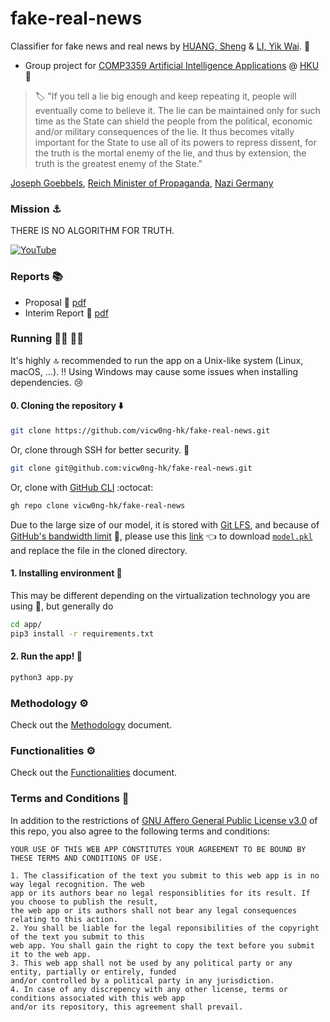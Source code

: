 # fake-real-news

Classifier for fake news and real news by [HUANG, Sheng](https://github.com/vicw0ng-hk) & [LI, Yik Wai](https://github.com/liyikwai). :handshake:

- Group project for [COMP3359 Artificial Intelligence Applications](https://www.cs.hku.hk/index.php/programmes/course-offered?infile=2020/comp3359.html, "COMP3359 Artificial Intelligence Applications [Section 2A, 2020]") @ [HKU](https://hku.hk, "The University of Hong Kong") :school:

> :label: "If you tell a lie big enough and keep repeating it, people will eventually come to believe it. The lie can be maintained only for such time as the State can shield the people from the political, economic and/or military consequences of the lie. It thus becomes vitally important for the State to use all of its powers to repress dissent, for the truth is the mortal enemy of the lie, and thus by extension, the truth is the greatest enemy of the State."

[Joseph Goebbels](https://en.wikipedia.org/wiki/Joseph_Goebbels), [Reich Minister of Propaganda](https://en.wikipedia.org/wiki/Reich_Ministry_of_Public_Enlightenment_and_Propaganda), [Nazi Germany](https://en.wikipedia.org/wiki/Nazi_Germany)

### Mission :anchor:

THERE IS NO ALGORITHM FOR TRUTH. 

[![YouTube](https://img.youtube.com/vi/leX541Dr2rU/0.jpg)](https://www.youtube.com/watch?v=leX541Dr2rU&t=3377s)



### Reports :books:

- Proposal :bookmark_tabs: [pdf](reports/proposal.pdf)
- Interim Report :bookmark_tabs: [pdf](reports/prototype.pdf)

### Running :running_man: :running_woman:

It's highly :top: recommended to run the app on a Unix-like system (Linux, macOS, ...). :bangbang: Using Windows may cause some issues when installing dependencies. :cry:

#### 0. Cloning the repository :arrow_down:

```bash
git clone https://github.com/vicw0ng-hk/fake-real-news.git
```

Or, clone through SSH for better security. :closed_lock_with_key:

```bash
git clone git@github.com:vicw0ng-hk/fake-real-news.git
```

Or, clone with [GitHub CLI](https://cli.github.com/) :octocat:

```bash
gh repo clone vicw0ng-hk/fake-real-news
```

Due to the large size of our model, it is stored with [Git LFS](https://docs.github.com/en/github/managing-large-files/versioning-large-files), and because of [GitHub's bandwidth limit](https://docs.github.com/en/github/managing-large-files/about-storage-and-bandwidth-usage) :construction:, please use this [link](https://drive.google.com/file/d/1iKYjwwRu4ihJApT1ZoZosCAPXkhX9qAk/view?usp=sharing) :point_left: to download [`model.pkl`](app/model/model.pkl) and replace the file in the cloned directory. 

#### 1. Installing environment :palm_tree:

This may be different depending on the virtualization technology you are using :shrug:, but generally do
```bash
cd app/
pip3 install -r requirements.txt
```

#### 2. Run the app! :bullettrain_front:

```bash
python3 app.py
```

### Methodology :gear:

Check out the [Methodology](METHOD.md) document.

### Functionalities :gear:

Check out the [Functionalities](FUNCTION.md) document. 

### Terms and Conditions :scroll:

In addition to the restrictions of [GNU Affero General Public License v3.0](LICENSE) of this repo, you also agree to the following terms and conditions:

```
YOUR USE OF THIS WEB APP CONSTITUTES YOUR AGREEMENT TO BE BOUND BY THESE TERMS AND CONDITIONS OF USE.

1. The classification of the text you submit to this web app is in no way legal recognition. The web 
app or its authors bear no legal responsiblities for its result. If you choose to publish the result, 
the web app or its authors shall not bear any legal consequences relating to this action.  
2. You shall be liable for the legal reponsibilities of the copyright of the text you submit to this 
web app. You shall gain the right to copy the text before you submit it to the web app. 
3. This web app shall not be used by any political party or any entity, partially or entirely, funded
and/or controlled by a political party in any jurisdiction. 
4. In case of any discrepency with any other license, terms or conditions associated with this web app 
and/or its repository, this agreement shall prevail. 
```
